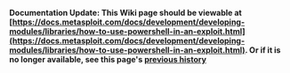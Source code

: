 <!-- Maintainers:  Please do not modify this file directly, create a pull request instead -->

**Documentation Update: This Wiki page should be viewable at [https://docs.metasploit.com/docs/development/developing-modules/libraries/how-to-use-powershell-in-an-exploit.html](https://docs.metasploit.com/docs/development/developing-modules/libraries/how-to-use-powershell-in-an-exploit.html). Or if it is no longer available, see this page's [previous history](./_history)**

